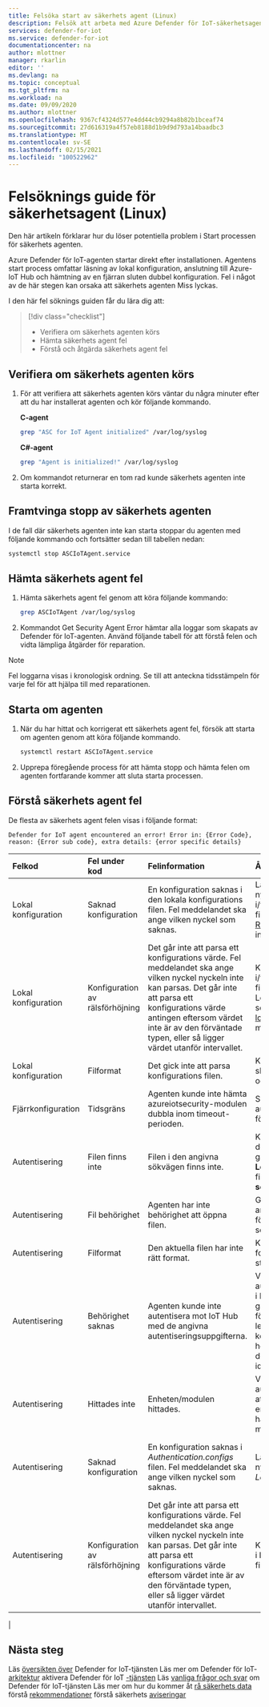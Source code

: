 ```yaml
---
title: Felsöka start av säkerhets agent (Linux)
description: Felsök att arbeta med Azure Defender för IoT-säkerhetsagenter för Linux.
services: defender-for-iot
ms.service: defender-for-iot
documentationcenter: na
author: mlottner
manager: rkarlin
editor: ''
ms.devlang: na
ms.topic: conceptual
ms.tgt_pltfrm: na
ms.workload: na
ms.date: 09/09/2020
ms.author: mlottner
ms.openlocfilehash: 9367cf4324d577e4dd44cb9294a8b82b1bceaf74
ms.sourcegitcommit: 27d616319a4f57eb8188d1b9d9d793a14baadbc3
ms.translationtype: MT
ms.contentlocale: sv-SE
ms.lasthandoff: 02/15/2021
ms.locfileid: "100522962"
---
```

# <a name="security-agent-troubleshoot-guide-linux"></a>Felsöknings guide för säkerhetsagent (Linux)

Den här artikeln förklarar hur du löser potentiella problem i Start processen för säkerhets agenten.

Azure Defender för IoT-agenten startar direkt efter installationen. Agentens start process omfattar läsning av lokal konfiguration, anslutning till Azure-IoT Hub och hämtning av en fjärran sluten dubbel konfiguration. Fel i något av de här stegen kan orsaka att säkerhets agenten Miss lyckas.

I den här fel söknings guiden får du lära dig att:

> [!div class="checklist"]
> * Verifiera om säkerhets agenten körs
> * Hämta säkerhets agent fel
> * Förstå och åtgärda säkerhets agent fel

## <a name="validate-if-the-security-agent-is-running"></a>Verifiera om säkerhets agenten körs

1. För att verifiera att säkerhets agenten körs väntar du några minuter efter att du har installerat agenten och kör följande kommando.
     <br>

    **C-agent**

    ```bash
    grep "ASC for IoT Agent initialized" /var/log/syslog
    ```

    **C#-agent**

    ```bash
    grep "Agent is initialized!" /var/log/syslog
    ```

1. Om kommandot returnerar en tom rad kunde säkerhets agenten inte starta korrekt.

## <a name="force-stop-the-security-agent"></a>Framtvinga stopp av säkerhets agenten

I de fall där säkerhets agenten inte kan starta stoppar du agenten med följande kommando och fortsätter sedan till tabellen nedan:

```bash
systemctl stop ASCIoTAgent.service
```

## <a name="get-security-agent-errors"></a>Hämta säkerhets agent fel

1. Hämta säkerhets agent fel genom att köra följande kommando:

    ```bash
    grep ASCIoTAgent /var/log/syslog
    ```

1. Kommandot Get Security Agent Error hämtar alla loggar som skapats av Defender för IoT-agenten. Använd följande tabell för att förstå felen och vidta lämpliga åtgärder för reparation.

> [!Note]
> Fel loggarna visas i kronologisk ordning. Se till att anteckna tidsstämpeln för varje fel för att hjälpa till med reparationen.

## <a name="restart-the-agent"></a>Starta om agenten

1. När du har hittat och korrigerat ett säkerhets agent fel, försök att starta om agenten genom att köra följande kommando.

    ```bash
    systemctl restart ASCIoTAgent.service
    ```

1. Upprepa föregående process för att hämta stopp och hämta felen om agenten fortfarande kommer att sluta starta processen.

## <a name="understand-security-agent-errors"></a>Förstå säkerhets agent fel

De flesta av säkerhets agent felen visas i följande format:

```
Defender for IoT agent encountered an error! Error in: {Error Code}, reason: {Error sub code}, extra details: {error specific details}
```

| Felkod | Fel under kod | Felinformation | Åtgärda C | Åtgärda C # |
|:-----------|:---------------|:--------|:------------|:------------|
| Lokal konfiguration | Saknad konfiguration | En konfiguration saknas i den lokala konfigurations filen. Fel meddelandet ska ange vilken nyckel som saknas. | Lägg till den saknade nyckeln i/var/LocalConfiguration.jsi filen, se [CS-localconfig-Reference](azure-iot-security-local-configuration-c.md) för mer information.| Lägg till den saknade nyckeln i General.config-filen, se [c#-localconfig-Reference](azure-iot-security-local-configuration-csharp.md) för mer information. |
| Lokal konfiguration | Konfiguration av rälsförhöjning | Det går inte att parsa ett konfigurations värde. Fel meddelandet ska ange vilken nyckel nyckeln inte kan parsas. Det går inte att parsa ett konfigurations värde antingen eftersom värdet inte är av den förväntade typen, eller så ligger värdet utanför intervallet. | Korrigera värdet för nyckeln i/var/LocalConfiguration.jspå filen så att den matchar LocalConfiguration-schemat, se [c#-localconfig-Reference](azure-iot-security-local-configuration-csharp.md) för mer information. |  Korrigera värdet för nyckeln i General.config-filen så att den matchar schemat, se [CS-localconfig-Reference](azure-iot-security-local-configuration-c.md) för mer information.|
| Lokal konfiguration | Filformat | Det gick inte att parsa konfigurations filen. | Konfigurations filen är skadad, ladda ned agenten och installera den igen. | |
| Fjärrkonfiguration | Tidsgräns | Agenten kunde inte hämta azureiotsecurity-modulen dubbla inom timeout-perioden. | Se till att konfiguration av autentisering är korrekt och försök igen. | Agenten kunde inte hämta azureiotsecurity-modulen dubbla inom timeout-perioden. | Se till att konfiguration av autentisering är korrekt och försök igen. |
| Autentisering | Filen finns inte | Filen i den angivna sökvägen finns inte. | Kontrol lera att filen finns på den angivna sökvägen eller gå till **LocalConfiguration.jspå** filen och ändra sökvägen till **sökvägen** . | Kontrol lera att filen finns på den angivna sökvägen eller gå till **Authentication.config** -filen och ändra **sökvägen för Sök** vägs konfigurationen.|
| Autentisering | Fil behörighet | Agenten har inte behörighet att öppna filen. | Ge **asciotagent** -användaren Läs behörighet för filen på den angivna sökvägen. | Se till att filen är tillgänglig. |
| Autentisering | Filformat | Den aktuella filen har inte rätt format. | Kontrol lera att filen har rätt format. De filtyper som stöds är. pfx och. pem. | Kontrol lera att filen är en giltig certifikat fil. |
| Autentisering | Behörighet saknas | Agenten kunde inte autentisera mot IoT Hub med de angivna autentiseringsuppgifterna. | Verifiera autentiseringsinställningarna i LocalConfiguration-filen, gå igenom konfigurationen för autentisering och kontrol lera att alla detaljer är korrekta. kontrol lera att hemligheten i filen matchar den autentiserade identiteten. | Verifiera autentiseringsinställningarna i Authentication.config, gå igenom konfigurationen för autentisering och kontrol lera att alla detaljer är korrekta. kontrol lera sedan att hemligheten i filen matchar den autentiserade identiteten.
| Autentisering | Hittades inte | Enheten/modulen hittades. | Verifiera autentisering av autentisering – kontrol lera att värd namnet är rätt, att enheten finns i IoT Hub och har en azureiotsecurity-modul. |  Verifiera autentisering av autentisering – kontrol lera att värd namnet är rätt, att enheten finns i IoT Hub och har en azureiotsecurity-modul. |
| Autentisering | Saknad konfiguration | En konfiguration saknas i *Authentication.configs* filen. Fel meddelandet ska ange vilken nyckel som saknas. | Lägg till den saknade nyckeln i *LocalConfiguration.jsi* filen.| Lägg till den saknade nyckeln i *Authentication.config* -filen, se [c#-localconfig-Reference](azure-iot-security-local-configuration-csharp.md) för mer information. |
| Autentisering | Konfiguration av rälsförhöjning | Det går inte att parsa ett konfigurations värde. Fel meddelandet ska ange vilken nyckel nyckeln inte kan parsas. Det går inte att parsa ett konfigurations värde eftersom värdet inte är av den förväntade typen, eller så ligger värdet utanför intervallet. |Korrigera värdet för nyckeln i **LocalConfiguration.jsi** filen. |Korrigera värdet för nyckeln i **Authentication.config** -filen för att matcha schemat, se [CS-localconfig-Reference](azure-iot-security-local-configuration-c.md) för mer information.|
|

## <a name="next-steps"></a>Nästa steg

Läs [översikten över](overview.md) Defender for IoT-tjänsten Läs mer om Defender för IoT- [arkitektur](architecture.md) aktivera Defender för IoT [-tjänsten](quickstart-onboard-iot-hub.md) Läs [vanliga frågor och svar](resources-frequently-asked-questions.md) om Defender för IoT-tjänsten Läs mer om hur du kommer åt [rå säkerhets data](how-to-security-data-access.md) förstå [rekommendationer](concept-recommendations.md) förstå säkerhets [aviseringar](concept-security-alerts.md)
